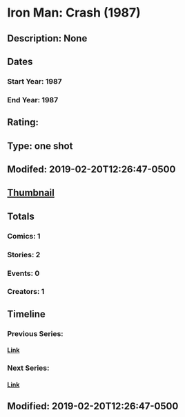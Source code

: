 # Iron Man: Crash (1987)
## Description: None
## Dates
### Start Year: 1987
### End Year: 1987
## Rating: 
## Type: one shot
## Modifed: 2019-02-20T12:26:47-0500
## [Thumbnail](http://i.annihil.us/u/prod/marvel/i/mg/b/40/image_not_available.jpg)
## Totals
### Comics: 1
### Stories: 2
### Events: 0
### Creators: 1
## Timeline
### Previous Series: 
#### [Link]()
### Next Series: 
#### [Link]()
## Modified: 2019-02-20T12:26:47-0500